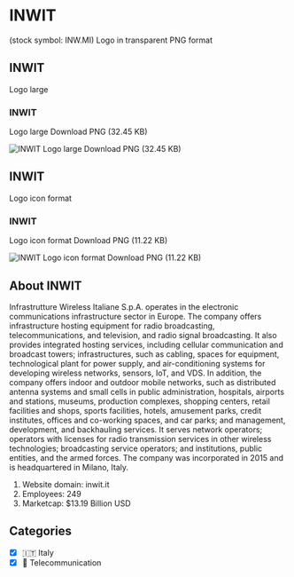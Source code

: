 # INWIT
 (stock symbol: INW.MI) Logo in transparent PNG format

## INWIT
 Logo large

### INWIT
 Logo large Download PNG (32.45 KB)

![INWIT
 Logo large Download PNG (32.45 KB)](/img/orig/INW.MI_BIG-6fff75b1.png)

## INWIT
 Logo icon format

### INWIT
 Logo icon format Download PNG (11.22 KB)

![INWIT
 Logo icon format Download PNG (11.22 KB)](/img/orig/INW.MI-164fb986.png)

## About INWIT


Infrastrutture Wireless Italiane S.p.A. operates in the electronic communications infrastructure sector in Europe. The company offers infrastructure hosting equipment for radio broadcasting, telecommunications, and television, and radio signal broadcasting. It also provides integrated hosting services, including cellular communication and broadcast towers; infrastructures, such as cabling, spaces for equipment, technological plant for power supply, and air-conditioning systems for developing wireless networks, sensors, IoT, and VDS. In addition, the company offers indoor and outdoor mobile networks, such as distributed antenna systems and small cells in public administration, hospitals, airports and stations, museums, production complexes, shopping centers, retail facilities and shops, sports facilities, hotels, amusement parks, credit institutes, offices and co-working spaces, and car parks; and management, development, and backhauling services. It serves network operators; operators with licenses for radio transmission services in other wireless technologies; broadcasting service operators; and institutions, public entities, and the armed forces. The company was incorporated in 2015 and is headquartered in Milano, Italy.

1. Website domain: inwit.it
2. Employees: 249
3. Marketcap: $13.19 Billion USD


## Categories
- [x] 🇮🇹 Italy
- [x] 📡 Telecommunication
